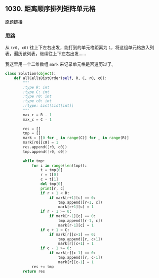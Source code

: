 ## 1030. 距离顺序排列矩阵单元格

[原题链接](https://leetcode-cn.com/contest/weekly-contest-133/problems/matrix-cells-in-distance-order/)

### 思路

从 `(r0, c0)` 往上下左右出发，能打到的单元格距离为 `1`，将这组单元格放入列表，遍历该列表，继续往上下左右出发……

我这里用一个二维数组 `mark` 来记录单元格是否遍历过了。


```python
class Solution(object):
    def allCellsDistOrder(self, R, C, r0, c0):
        """
        :type R: int
        :type C: int
        :type r0: int
        :type c0: int
        :rtype: List[List[int]]
        """
        max_r = R - 1
        max_c = C - 1
        
        res = []
        tmp = []
        mark = [[0 for _ in range(C)] for _ in range(R)]
        mark[r0][c0] = 1
        res.append([r0, c0])
        tmp.append([r0, c0])
        
        while tmp:
            for i in range(len(tmp)):
                t = tmp[0]
                r = t[0]
                c = t[1]
                del tmp[0]
                print[r, c]
                if r + 1 < R:
                    if mark[r+1][c] == 0:
                        tmp.append([r+1, c])
                        mark[r+1][c] = 1
                if r - 1 >= 0:
                    if mark[r-1][c] == 0:
                        tmp.append([r-1, c])
                        mark[r-1][c] = 1
                if c + 1 < C:
                    if mark[r][c+1] == 0:
                        tmp.append([r, c+1])
                        mark[r][c+1] = 1
                if c - 1 >= 0:
                    if mark[r][c-1] == 0:
                        tmp.append([r, c-1])
                        mark[r][c-1] = 1
            res += tmp
        return res
```